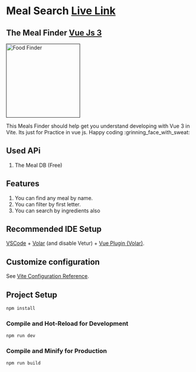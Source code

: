 # Meal Search  [Live Link](https://meal-search-vuejs.surge.sh/)
## The Meal Finder [Vue Js 3](https://vuejs.org/)

<a href="" target="_blank"><img src="https://encrypted-tbn0.gstatic.com/images?q=tbn:ANd9GcSz25RgbNH_kjeKgiG9RtoRRJQZcRQrizfiZ0xOkx5RUTTnYzO6I-oXdSuQOzhdtZYw2s4&usqp=CAU" alt="Food Finder" height="200" width="200"></a>
<p>
This Meals Finder should help get you understand developing with Vue 3 in Vite.
Its just for Practice in vue js.  Happy coding :grinning_face_with_sweat:
</p>

## Used APi
                
1. The Meal DB (Free)

## Features
                
1. You can find any meal by name.
2. You can filter by first letter.
3. You can search by ingredients also

## Recommended IDE Setup

[VSCode](https://code.visualstudio.com/) + [Volar](https://marketplace.visualstudio.com/items?itemName=Vue.volar) (and disable Vetur) + [ Vue Plugin (Volar)](https://marketplace.visualstudio.com/items?itemName=Vue.vscode-typescript-vue-plugin).

## Customize configuration

See [Vite Configuration Reference](https://vitejs.dev/config/).

## Project Setup

```sh
npm install
```

### Compile and Hot-Reload for Development

```sh
npm run dev
```

### Compile and Minify for Production

```sh
npm run build
```
